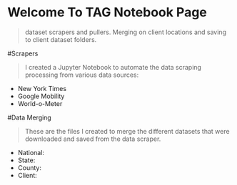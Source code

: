 

# Welcome To TAG Notebook Page
> dataset scrapers and pullers. Merging on client locations and saving to client dataset folders.



#Scrapers 
> I created a Jupyter Notebook to automate the data scraping processing from various data sources:
- New York Times
- Google Mobility
- World-o-Meter


#Data Merging
> These are the files I created to merge the different datasets that were downloaded and saved from the data scraper. 
- National:
- State: 
- County:
- Client:
